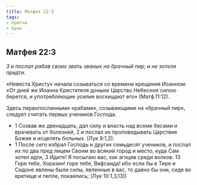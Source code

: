 ```yaml
---
title: Матфея 22:3
tags: 
- притча
- брак
---
```


## Матфея 22:3

*3 и послал рабов своих звать званых на брачный пир; и не хотели придти.*

«Невеста Христу» начала созываться со времени крещения Иоанном: «От дней же Иоанна Крестителя доныне Царство Небесное силою берется, и употребляющие усилие восхищают его» (Матф.11:12). 

Здесь первопосланными «рабами», созывающими на «брачный пир», следует считать первых учеников Господа. 

- 1 Созвав же двенадцать, дал силу и власть над всеми бесами и врачевать от болезней, 2 и послал их проповедывать Царствие Божие и исцелять больных. (Лук 9:1,2).
- 1 После сего избрал Господь и других семьдесят учеников, и послал их по два пред лицем Своим во всякий город и место, куда Сам хотел идти, 3 Идите! Я посылаю вас, как агнцев среди волков. 13 Горе тебе, Хоразин! горе тебе, Вифсаида! ибо если бы в Тире и Сидоне явлены были силы, явленные в вас, то давно бы они, сидя во вретище и пепле, покаялись; (Лук 10:1,3,13))